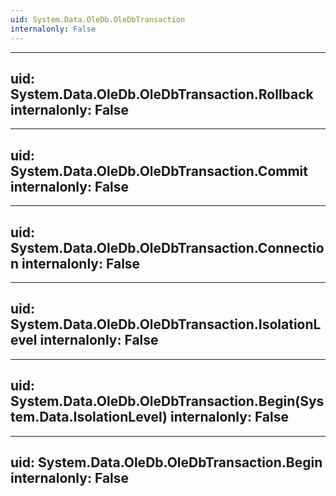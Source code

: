 ```yaml
---
uid: System.Data.OleDb.OleDbTransaction
internalonly: False
---
```


---
uid: System.Data.OleDb.OleDbTransaction.Rollback
internalonly: False
---

---
uid: System.Data.OleDb.OleDbTransaction.Commit
internalonly: False
---

---
uid: System.Data.OleDb.OleDbTransaction.Connection
internalonly: False
---

---
uid: System.Data.OleDb.OleDbTransaction.IsolationLevel
internalonly: False
---

---
uid: System.Data.OleDb.OleDbTransaction.Begin(System.Data.IsolationLevel)
internalonly: False
---

---
uid: System.Data.OleDb.OleDbTransaction.Begin
internalonly: False
---

